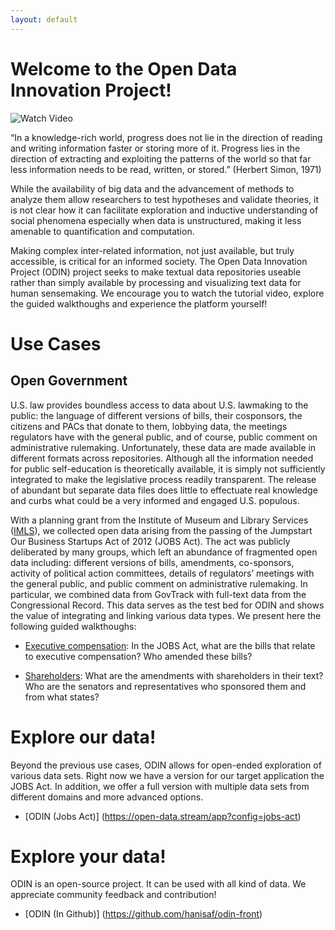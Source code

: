 ```yaml
---
layout: default
---
```


# Welcome to the Open Data Innovation Project!

![Watch Video](https://www.youtube.com/embed/XldulI-WEJ4?rel=0)

“In a knowledge-rich world, progress does not lie in the direction of reading and writing information faster or storing more of it. Progress lies in the direction of extracting and exploiting the patterns of the world so that far less information needs to be read, written, or stored.” (Herbert Simon, 1971) 

While the availability of big data and the advancement of methods to analyze them allow researchers to test hypotheses and validate theories, it is not clear how it can facilitate exploration and inductive understanding of social phenomena especially when data is unstructured, making it less amenable to quantification and computation.

Making complex inter-related information, not just available, but truly accessible, is critical for an informed society. The Open Data Innovation Project (ODIN) project seeks to make textual data repositories useable rather than simply available by processing and visualizing text data for human sensemaking. We encourage you to watch the tutorial video, explore the guided walkthoughs and experience the platform yourself!
# Use Cases

## Open Government

U.S. law provides boundless access to data about U.S. lawmaking to the public: the language of different versions of bills, their cosponsors, the citizens and PACs that donate to them, lobbying data, the meetings regulators have with the general public, and of course, public comment on administrative rulemaking. Unfortunately, these data are made available in different formats across repositories. Although all the information needed for public self-education is theoretically available, it is simply not sufficiently integrated to make the legislative process readily transparent. The release of abundant but separate data files does little to effectuate real knowledge and curbs what could be a very informed and engaged U.S. populous. 

With a planning grant from the Institute of Museum and Library Services ([IMLS](https://www.imls.gov/)), we collected open data arising from the passing of the Jumpstart Our Business Startups Act of 2012 (JOBS Act). The act was publicly deliberated by many groups, which left an abundance of fragmented open data including: different versions of bills, amendments, co-sponsors, activity of political action committees, details of regulators’ meetings with the general public, and public comment on administrative rulemaking. In particular, we combined data from GovTrack with full-text data from the Congressional Record. This data serves as the test bed for ODIN and shows the value of integrating and linking various data types. We present here the following guided walkthoughs:

* [Executive compensation](https://open-data.stream/app/?config=jobs-act&data=executive-compensation&tour=executive-compensation): In the JOBS Act, what are the bills that relate to executive compensation? Who amended these bills?

* [Shareholders](https://open-data.stream/app/?config=jobs-act&amp;data=shareholders&amp;tour=shareholders):  What are the amendments with shareholders in their text? Who are the senators and representatives who sponsored them and from what states?

# Explore our data!

Beyond the previous use cases, ODIN allows for open-ended exploration of various data sets. Right now we have a version for our target application the JOBS Act. In addition, we offer a full version with multiple data sets from different domains and more advanced options. 

* [ODIN (Jobs Act)] (https://open-data.stream/app?config=jobs-act)
# Explore your data!

 ODIN is an open-source project. It can be used with all kind of data. We appreciate community feedback and contribution! 
 * [ODIN (In Github)] (https://github.com/hanisaf/odin-front)
 
